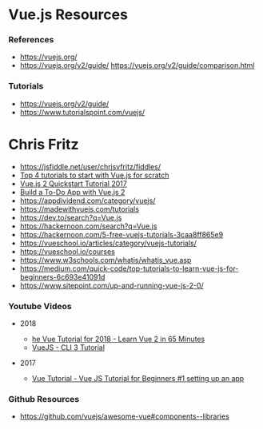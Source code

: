 
Vue.js Resources
====

### References
* https://vuejs.org/
* https://vuejs.org/v2/guide/ 
 https://vuejs.org/v2/guide/comparison.html


### Tutorials
* https://vuejs.org/v2/guide/
* https://www.tutorialspoint.com/vuejs/
# Chris Fritz
  * https://jsfiddle.net/user/chrisvfritz/fiddles/
* [Top 4 tutorials to start with Vue.js for scratch](https://www.storyblok.com/tp/4-tutorials-start-vuejs-beginner)
* [Vue.js 2 Quickstart Tutorial 2017](https://medium.com/codingthesmartway-com-blog/vue-js-2-quickstart-tutorial-2017-246195cfbdd2)
* [Build a To-Do App with Vue.js 2](https://scotch.io/tutorials/build-a-to-do-app-with-vue-js-2)
* https://appdividend.com/category/vuejs/
* https://madewithvuejs.com/tutorials
* https://dev.to/search?q=Vue.js
* https://hackernoon.com/search?q=Vue.js
* https://hackernoon.com/5-free-vuejs-tutorials-3caa8ff865e9
* https://vueschool.io/articles/category/vuejs-tutorials/
* https://vueschool.io/courses
* https://www.w3schools.com/whatis/whatis_vue.asp
* https://medium.com/quick-code/top-tutorials-to-learn-vue-js-for-beginners-6c693e41091d
* https://www.sitepoint.com/up-and-running-vue-js-2-0/


### Youtube Videos
* 2018
  * [he Vue Tutorial for 2018 - Learn Vue 2 in 65 Minutes](https://www.youtube.com/watch?v=78tNYZUS-ps)
  * [VueJS - CLI 3 Tutorial](https://www.youtube.com/watch?v=nSmMkeNjjPg)

* 2017
  * [Vue Tutorial - Vue JS Tutorial for Beginners #1 setting up an app](https://www.youtube.com/watch?v=mZY1yyrlJWU)


### Github Resources
* https://github.com/vuejs/awesome-vue#components--libraries

